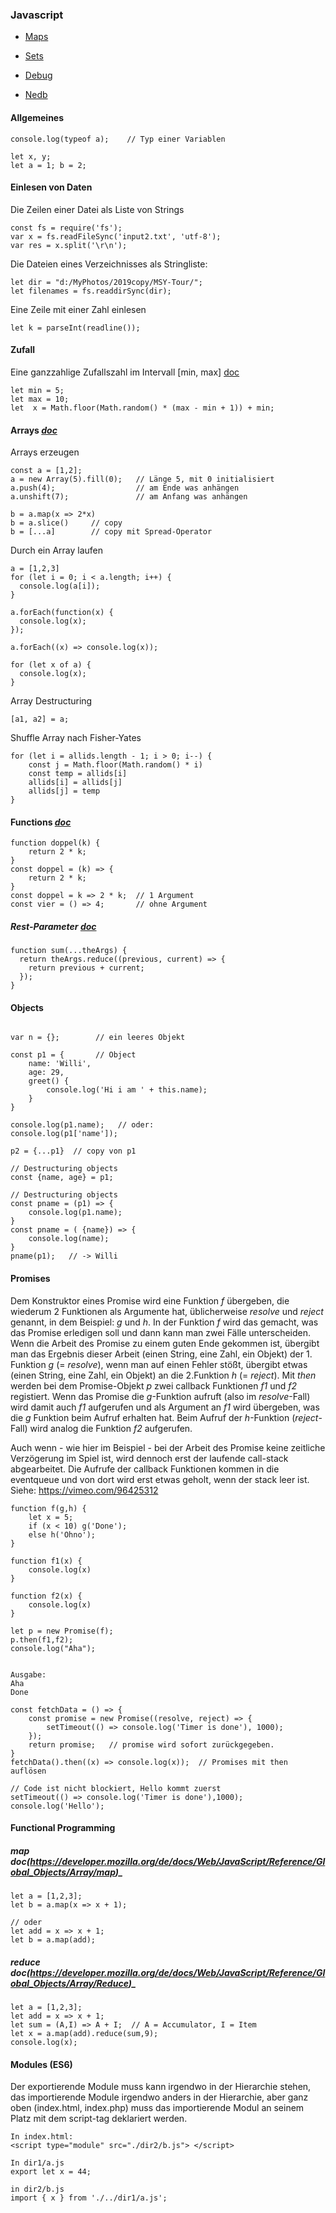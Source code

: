 ### Javascript  

- [Maps](./maps.md)

- [Sets](./sets.md)

- [Debug](./debug.md)

- [Nedb](./nedb.md)

#### Allgemeines
```
console.log(typeof a);    // Typ einer Variablen

let x, y;
let a = 1; b = 2;
```

#### Einlesen von Daten

Die Zeilen einer Datei als Liste von Strings
```
const fs = require('fs');
var x = fs.readFileSync('input2.txt', 'utf-8');
var res = x.split('\r\n');
```

Die Dateien eines Verzeichnisses als Stringliste:
```
let dir = "d:/MyPhotos/2019copy/MSY-Tour/";
let filenames = fs.readdirSync(dir);
```
 

Eine Zeile mit einer Zahl einlesen
```
let k = parseInt(readline()); 
```

#### Zufall
Eine ganzzahlige Zufallszahl im Intervall [min, max]  [doc](https://wiki.selfhtml.org/wiki/JavaScript/Tutorials/Zufallszahlen)

```
let min = 5;
let max = 10;
let  x = Math.floor(Math.random() * (max - min + 1)) + min;
```


#### Arrays _[doc](https://developer.mozilla.org/de/docs/Web/JavaScript/Reference/Global_Objects/Array)_

Arrays erzeugen
```
const a = [1,2];
a = new Array(5).fill(0);   // Länge 5, mit 0 initialisiert
a.push(4);                  // am Ende was anhängen
a.unshift(7);               // am Anfang was anhängen
```


```
b = a.map(x => 2*x)
b = a.slice()     // copy
b = [...a]        // copy mit Spread-Operator
```

Durch ein Array laufen
```
a = [1,2,3]
for (let i = 0; i < a.length; i++) {
  console.log(a[i]);
}
 
a.forEach(function(x) {
  console.log(x);
});

a.forEach((x) => console.log(x));

for (let x of a) {
  console.log(x);
}
```
Array Destructuring
```
[a1, a2] = a;  

```

Shuffle Array nach Fisher-Yates
```
for (let i = allids.length - 1; i > 0; i--) {
    const j = Math.floor(Math.random() * i)
    const temp = allids[i]
    allids[i] = allids[j]
    allids[j] = temp
}

```





#### Functions _[doc](https://developer.mozilla.org/en-US/docs/Web/JavaScript/Guide/Functions)_

```
function doppel(k) {
    return 2 * k;
}
const doppel = (k) => {
    return 2 * k;
}
const doppel = k => 2 * k;  // 1 Argument
const vier = () => 4;       // ohne Argument
```

##### Rest-Parameter _[doc](https://developer.mozilla.org/en-US/docs/Web/JavaScript/Reference/Functions/rest_parameters)_

```
function sum(...theArgs) {
  return theArgs.reduce((previous, current) => {
    return previous + current;
  });
}
```

#### Objects

```

var n = {};        // ein leeres Objekt

const p1 = {       // Object
    name: 'Willi',
    age: 29,
    greet() {
        console.log('Hi i am ' + this.name);
    }
}

console.log(p1.name);   // oder:
console.log(p1['name']);

p2 = {...p1}  // copy von p1

// Destructuring objects
const {name, age} = p1;

// Destructuring objects
const pname = (p1) => {
    console.log(p1.name);
}
const pname = ( {name}) => {
    console.log(name);
}
pname(p1);   // -> Willi
```

#### Promises

Dem Konstruktor eines Promise wird eine Funktion *f* übergeben, die wiederum 2 Funktionen als Argumente
hat, üblicherweise *resolve* und *reject* genannt, in dem Beispiel: *g* und *h*. In der Funktion *f* wird
das gemacht, was das Promise erledigen soll und dann kann man zwei Fälle unterscheiden. Wenn die Arbeit des Promise zu einem guten Ende gekommen ist, übergibt man das Ergebnis dieser Arbeit  (einen String, eine Zahl, ein Objekt) der 1. Funktion *g* (= *resolve*), wenn man auf einen Fehler stößt, übergibt etwas (einen String, eine Zahl, ein Objekt) an die 2.Funktion *h* (= *reject*). 
Mit *then* werden bei dem Promise-Objekt *p* zwei callback Funktionen *f1* und *f2* registiert. Wenn das Promise 
die *g*-Funktion aufruft (also im *resolve*-Fall) wird damit auch *f1* aufgerufen und als Argument an *f1* wird übergeben, was die *g* Funktion beim Aufruf erhalten hat. Beim Aufruf der *h*-Funktion (*reject*-Fall) wird analog die Funktion *f2* aufgerufen.

Auch wenn - wie hier im Beispiel - bei der Arbeit des Promise keine zeitliche Verzögerung im Spiel ist, 
wird dennoch erst der laufende call-stack abgearbeitet. Die Aufrufe der callback Funktionen kommen in die 
eventqueue und von dort wird erst etwas geholt, wenn der stack leer ist.
Siehe: https://vimeo.com/96425312   


```
function f(g,h) {
    let x = 5;
    if (x < 10) g('Done');
    else h('Ohno');
}

function f1(x) {
    console.log(x)
}

function f2(x) {
    console.log(x)
}

let p = new Promise(f);
p.then(f1,f2);
console.log("Aha");


Ausgabe:
Aha
Done
```




```
const fetchData = () => {  
    const promise = new Promise((resolve, reject) => {
        setTimeout(() => console.log('Timer is done'), 1000);
    });
    return promise;   // promise wird sofort zurückgegeben.
}
fetchData().then((x) => console.log(x));  // Promises mit then auflösen

// Code ist nicht blockiert, Hello kommt zuerst
setTimeout(() => console.log('Timer is done'),1000);
console.log('Hello');

```

#### Functional Programming

##### map _doc_(https://developer.mozilla.org/de/docs/Web/JavaScript/Reference/Global_Objects/Array/map)_
```
let a = [1,2,3];
let b = a.map(x => x + 1);

// oder
let add = x => x + 1;
let b = a.map(add);

```

##### reduce _doc_(https://developer.mozilla.org/de/docs/Web/JavaScript/Reference/Global_Objects/Array/Reduce)_
```
let a = [1,2,3];
let add = x => x + 1;
let sum = (A,I) => A + I;  // A = Accumulator, I = Item
let x = a.map(add).reduce(sum,9);
console.log(x);
```

#### Modules (ES6)

 Der exportierende Module muss kann irgendwo in der Hierarchie stehen, das importierende Module irgendwo anders in der Hierarchie, aber ganz oben (index.html, index.php) muss das importierende Modul an seinem Platz mit dem script-tag deklariert werden. 

```
In index.html:
<script type="module" src="./dir2/b.js"> </script>

In dir1/a.js
export let x = 44;

in dir2/b.js
import { x } from './../dir1/a.js';


